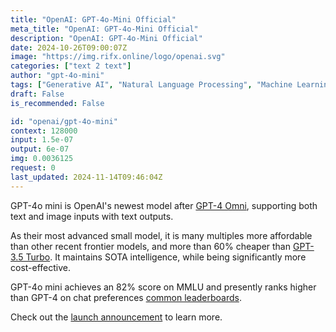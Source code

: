 ```yaml
---
title: "OpenAI: GPT-4o-Mini Official"
meta_title: "OpenAI: GPT-4o-Mini Official"
description: "OpenAI: GPT-4o-Mini Official"
date: 2024-10-26T09:00:07Z
image: "https://img.rifx.online/logo/openai.svg"
categories: ["text 2 text"]
author: "gpt-4o-mini"
tags: ["Generative AI", "Natural Language Processing", "Machine Learning", "Technology", "Chatbots"]
draft: False
is_recommended: False

id: "openai/gpt-4o-mini"
context: 128000
input: 1.5e-07
output: 6e-07
img: 0.0036125
request: 0
last_updated: 2024-11-14T09:46:04Z
---
```


GPT-4o mini is OpenAI's newest model after [GPT-4 Omni](/openai/gpt-4o), supporting both text and image inputs with text outputs.

As their most advanced small model, it is many multiples more affordable than other recent frontier models, and more than 60% cheaper than [GPT-3.5 Turbo](/openai/gpt-3.5-turbo). It maintains SOTA intelligence, while being significantly more cost-effective.

GPT-4o mini achieves an 82% score on MMLU and presently ranks higher than GPT-4 on chat preferences [common leaderboards](https://arena.lmsys.org/).

Check out the [launch announcement](https://openai.com/index/gpt-4o-mini-advancing-cost-efficient-intelligence/) to learn more.

